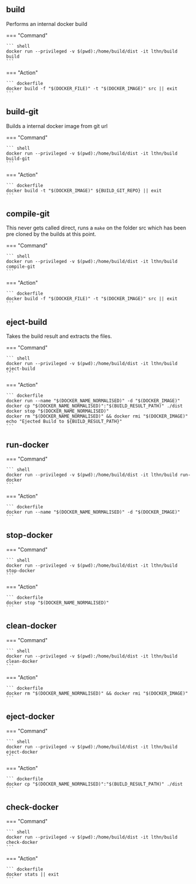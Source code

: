 ## build

Performs an internal docker build

=== "Command"

    ``` shell
    docker run --privileged -v $(pwd):/home/build/dist -it lthn/build build
    ```

=== "Action"

    ``` dockerfile
    docker build -f "$(DOCKER_FILE)" -t "$(DOCKER_IMAGE)" src || exit
    ```

## build-git

Builds a internal docker image from git url

=== "Command"

    ``` shell
    docker run --privileged -v $(pwd):/home/build/dist -it lthn/build build-git
    ```

=== "Action"

    ``` dockerfile
    docker build -t "$(DOCKER_IMAGE)" ${BUILD_GIT_REPO} || exit
    ```

## compile-git

This never gets called direct, runs a `make` on the folder src which has been pre cloned by the builds at this point.

=== "Command"

    ``` shell
    docker run --privileged -v $(pwd):/home/build/dist -it lthn/build compile-git
    ```

=== "Action"

    ``` dockerfile
    docker build -f "$(DOCKER_FILE)" -t "$(DOCKER_IMAGE)" src || exit
    ```

## eject-build

Takes the build result and extracts the files.

=== "Command"

    ``` shell
    docker run --privileged -v $(pwd):/home/build/dist -it lthn/build eject-build
    ```

=== "Action"

    ``` dockerfile
    docker run --name "$(DOCKER_NAME_NORMALISED)" -d "$(DOCKER_IMAGE)"
    docker cp "$(DOCKER_NAME_NORMALISED)":"$(BUILD_RESULT_PATH)" ./dist
    docker stop "$(DOCKER_NAME_NORMALISED)"
    docker rm "$(DOCKER_NAME_NORMALISED)" && docker rmi "$(DOCKER_IMAGE)"
    echo "Ejected Build to ${BUILD_RESULT_PATH}"
    ```


## run-docker

=== "Command"

    ``` shell
    docker run --privileged -v $(pwd):/home/build/dist -it lthn/build run-docker
    ```

=== "Action"

    ``` dockerfile
    docker run --name "$(DOCKER_NAME_NORMALISED)" -d "$(DOCKER_IMAGE)"
    ```

## stop-docker

=== "Command"

    ``` shell
    docker run --privileged -v $(pwd):/home/build/dist -it lthn/build stop-docker
    ```

=== "Action"

    ``` dockerfile
    docker stop "$(DOCKER_NAME_NORMALISED)"
    ```

## clean-docker

=== "Command"

    ``` shell
    docker run --privileged -v $(pwd):/home/build/dist -it lthn/build clean-docker
    ```

=== "Action"

    ``` dockerfile
    docker rm "$(DOCKER_NAME_NORMALISED)" && docker rmi "$(DOCKER_IMAGE)"
    ```

## eject-docker


=== "Command"

    ``` shell
    docker run --privileged -v $(pwd):/home/build/dist -it lthn/build eject-docker
    ```

=== "Action"

    ``` dockerfile
    docker cp "$(DOCKER_NAME_NORMALISED)":"$(BUILD_RESULT_PATH)" ./dist
    ```

## check-docker

=== "Command"

    ``` shell
    docker run --privileged -v $(pwd):/home/build/dist -it lthn/build check-docker
    ```

=== "Action"

    ``` dockerfile
    docker stats || exit
    ```